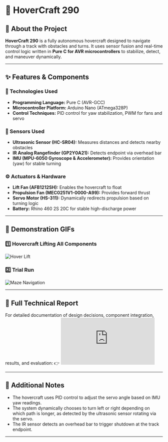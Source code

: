 # 🚀 HoverCraft 290

## 📌 About the Project
**HoverCraft 290** is a fully autonomous hovercraft designed to navigate through a track with obstacles and turns. It uses sensor fusion and real-time control logic written in **Pure C for AVR microcontrollers** to stabilize, detect, and maneuver dynamically.

---

## ✨ Features & Components

### 🔧 Technologies Used
- **Programming Language:** Pure C (AVR-GCC)
- **Microcontroller Platform:** Arduino Nano (ATmega328P)
- **Control Techniques:** PID control for yaw stabilization, PWM for fans and servo

### 📡 Sensors Used
- **Ultrasonic Sensor (HC-SR04):** Measures distances and detects nearby obstacles
- **IR Analog Rangefinder (GP2Y0A21):** Detects endpoint via overhead bar
- **IMU (MPU-6050 Gyroscope & Accelerometer):** Provides orientation (yaw) for stable turning

### ⚙️ Actuators & Hardware
- **Lift Fan (AFB1212SH):** Enables the hovercraft to float
- **Propulsion Fan (MEC0251V1-0000-A99):** Provides forward thrust
- **Servo Motor (HS-311):** Dynamically redirects propulsion based on turning logic
- **Battery:** Rhino 460 2S 20C for stable high-discharge power

---

## 🎥 Demonstration GIFs

### 1️⃣ Hovercraft Lifting All Components
![Hover Lift](https://github.com/FabioKoshy/HoverCraft-290-/blob/main/Hovering%20.gif)

### 2️⃣ Trial Run
![Maze Navigation](https://github.com/FabioKoshy/HoverCraft-290-/blob/main/Hovercraft%20demo.gif)

---

## 📄 Full Technical Report

For detailed documentation of design decisions, component integration, results, and evaluation:
👉 ![Download ENGR 290 Final Report (PDF)](https://github.com/FabioKoshy/HoverCraft-290-/blob/main/ENGR%20290%20FALL%202024%20Project%20Team2.pdf)

---

## 📝 Additional Notes
- The hovercraft uses PID control to adjust the servo angle based on IMU yaw readings.
- The system dynamically chooses to turn left or right depending on which path is longer, as detected by the ultrasonic sensor rotating via the servo.
- The IR sensor detects an overhead bar to trigger shutdown at the track endpoint.

---

